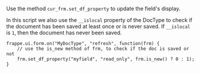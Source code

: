 Use the method `cur_frm.set_df_property` to update the field's display.

In this script we also use the `__islocal` property of the DocType to check if the document has been saved at least once or is never saved. If `__islocal` is `1`, then the document has never been saved.

```
frappe.ui.form.on("MyDocType", "refresh", function(frm) {
    // use the is_new method of frm, to check if the doc is saved or not
    frm.set_df_property("myfield", "read_only", frm.is_new() ? 0 : 1);
}
```